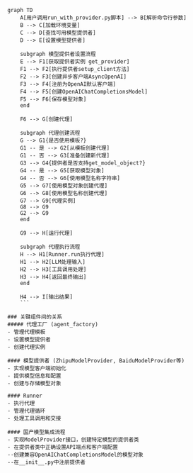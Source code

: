 ```mermaid
graph TD
    A[用户调用run_with_provider.py脚本] --> B[解析命令行参数]
    B --> C[加载环境变量]
    C --> D[查找可用模型提供者]
    D --> E[设置模型提供者]
    
    subgraph 模型提供者设置流程
    E --> F1[获取提供者实例 get_provider]
    F1 --> F2[执行提供者setup_client方法]
    F2 --> F3[创建异步客户端AsyncOpenAI]
    F3 --> F4[注册为OpenAI默认客户端]
    F4 --> F5[创建OpenAIChatCompletionsModel]
    F5 --> F6[保存模型对象]
    end
    
    F6 --> G[创建代理]
    
    subgraph 代理创建流程
    G --> G1{是否使用模板?}
    G1 -- 是 --> G2[从模板创建代理]
    G1 -- 否 --> G3[准备创建新代理]
    G3 --> G4{提供者是否支持get_model_object?}
    G4 -- 是 --> G5[获取模型对象]
    G4 -- 否 --> G6[使用模型名称字符串]
    G5 --> G7[使用模型对象创建代理]
    G6 --> G8[使用模型名称创建代理]
    G7 --> G9[代理实例]
    G8 --> G9
    G2 --> G9
    end
    
    G9 --> H[运行代理]
    
    subgraph 代理执行流程
    H --> H1[Runner.run执行代理]
    H1 --> H2[LLM处理输入]
    H2 --> H3[工具调用处理]
    H3 --> H4[返回最终输出]
    end
    
    H4 --> I[输出结果]
    ```

### 关键组件间的关系
##### 代理工厂 (agent_factory)
- 管理代理模板
- 设置模型提供者
- 创建代理实例

#### 模型提供者 (ZhipuModelProvider, BaiduModelProvider等)
- 实现模型客户端初始化
- 提供模型信息和配置
- 创建与存储模型对象

#### Runner
- 执行代理
- 管理代理循环
- 处理工具调用和交接

#### 国产模型集成流程
- 实现ModelProvider接口，创建特定模型的提供者类
- 在提供者类中正确设置API端点和客户端配置
--创建兼容OpenAIChatCompletionsModel的模型对象
--在__init__.py中注册提供者